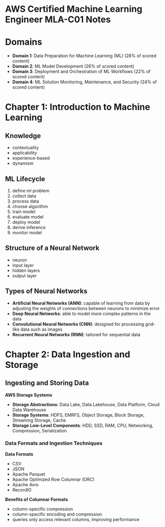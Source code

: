 # AWS Certified Machine Learning Engineer MLA-C01 Notes

# Domains
- **Domain 1**: Data Preparation for Machine Learning (ML) (28% of scored content)
- **Domain 2**: ML Model Development (26% of scored content) 
- **Domain 3**: Deployment and Orchestration of ML Workflows (22% of scored content) 
- **Domain 4**: ML Solution Monitoring, Maintenance, and Security (24% of scored content)

# Chapter 1: Introduction to Machine Learning

## Knowledge
- contextuality
- applicability
- experience-based
- dynamism

## ML Lifecycle
1. define ml problem
1. collect data
1. process data
1. choose algorithm
1. train model
1. evaluate model
1. deploy model
1. derive inference
1. monitor model

## Structure of a Neural Network
- neuron
- input layer
- hidden layers
- output layer

## Types of Neural Networks
- **Artificial Neural Networks (ANN)**: capable of learning from data by adjusting the weights of connections between neurons to minimize error
- **Deep Neural Networks**: able to model more complex patterns in the data
- **Convolutional Neural Networks (CNN)**: designed for processing grid-like data such as images
- **Recurrent Neural Networks (RNN)**: tailored for sequential data

# Chapter 2: Data Ingestion and Storage
## Ingesting and Storing Data
**AWS Storage Systems**
- **Storage Abstractions**: Data Lake, Data Lakehouse, Data Platform, Cloud Data Warehouse
- **Storage Systems**: HDFS, EMRFS, Object Storage, Block Storage, Streaming Storage, Cache
- **Storage Low-Level Components**: HDD, SSD, RAM, CPU, Networking, Compression, Serialization

### Data Formats and Ingestion Techniques
**Data Formats**
- CSV
- JSON
- Apache Parquet
- Apache Optimized Row Columnar (ORC)
- Apache Avro
- RecordIO

**Benefits of Columnar Formats**
- column-specific compression
- column-specific encoding and compression
- queries only access relevant columns, improving performance